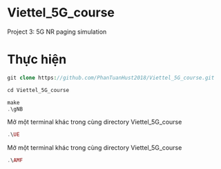 # Viettel_5G_course
Project 3: 5G NR paging simulation 
# Thực hiện 
```php
git clone https://github.com/PhanTuanHust2018/Viettel_5G_course.git
```
```php
cd Viettel_5G_course
```
```php
make
.\gNB
```
Mở một terminal khác trong cùng directory Viettel_5G_course
```php
.\UE
```
Mở một terminal khác trong cùng directory Viettel_5G_course 
```php
.\AMF
```

